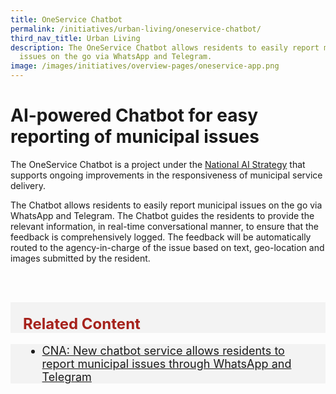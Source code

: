 ```yaml
---
title: OneService Chatbot
permalink: /initiatives/urban-living/oneservice-chatbot/
third_nav_title: Urban Living
description: The OneService Chatbot allows residents to easily report municipal
  issues on the go via WhatsApp and Telegram.
image: /images/initiatives/overview-pages/oneservice-app.png
---
```


# AI-powered Chatbot for easy reporting of municipal issues

The OneService Chatbot is a project under the [National AI Strategy](/initiatives/artificial-intelligence) that supports ongoing improvements in the responsiveness of municipal service delivery. 

The Chatbot allows residents to easily report municipal issues on the go via WhatsApp and Telegram. The Chatbot guides the residents to provide the relevant information, in real-time conversational manner, to ensure that the feedback is comprehensively logged. The feedback will be automatically routed to the agency-in-charge of the issue based on text, geo-location and images submitted by the resident.

<br><br>

<div class="row" style="font-size:24px; font-weight: 700; color: #a6221c; background-color: #f3f3f3; padding: 20px 0px 0px 20px;"> Related Content</div>

<div class="row" style="font-size:18px ;background-color: #f3f3f3; padding: 0px 25px 0px 20px;">
	<ul>
		<li><a href="https://www.channelnewsasia.com/singapore/new-chatbot-service-allows-residents-report-municipal-issues-through-whatsapp-and-telegram-2017636">CNA: New chatbot service allows residents to report municipal issues through WhatsApp and Telegram</a></li>
	</ul>
</div>